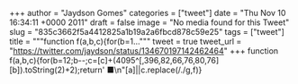 
+++
author = "Jaydson Gomes"
categories = ["tweet"]
date = "Thu Nov 10 16:34:11 +0000 2011"
draft = false
image = "No media found for this Tweet"
slug = "835c3662f5a4412825a1b19a2a6fbcd878c59e25"
tags = ["tweet"]
title = """function f(a,b,c){for(b=1..."""
tweet = true
tweet_url = "https://twitter.com/jaydson/status/134670197142462464"
+++
function f(a,b,c){for(b=12;b--;c=[c]+(4095^[,396,82,66,76,80,76][b]).toString(2)+2);return' ■\n"[a]||c.replace(/./g,f)}
